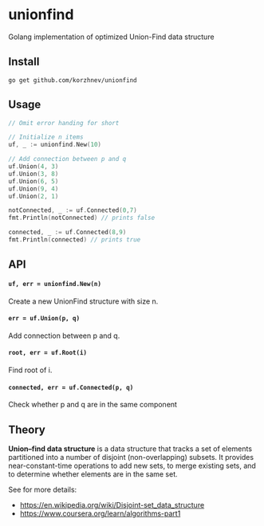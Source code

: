# unionfind
Golang implementation of optimized Union-Find data structure 

## Install
`go get github.com/korzhnev/unionfind`

## Usage
```go
// Omit error handing for short

// Initialize n items
uf, _ := unionfind.New(10)

// Add connection between p and q
uf.Union(4, 3)
uf.Union(3, 8)
uf.Union(6, 5)
uf.Union(9, 4)
uf.Union(2, 1)

notConnected, _ := uf.Connected(0,7)
fmt.Println(notConnected) // prints false

connected, _ := uf.Connected(8,9) 
fmt.Println(connected) // prints true
```

## API

#### `uf, err = unionfind.New(n)`
Create a new UnionFind structure with size n.

#### `err = uf.Union(p, q)`
Add connection between p and q.

#### `root, err = uf.Root(i)`
Find root of i.

#### `connected, err = uf.Connected(p, q)`
Check whether p and q are in the same component

## Theory
**Union–find data structure** is a data structure that tracks a set of elements partitioned into a number of 
disjoint (non-overlapping) subsets. It provides near-constant-time operations to add new sets, to merge existing sets, 
and to determine whether elements are in the same set. 

See for more details:
- https://en.wikipedia.org/wiki/Disjoint-set_data_structure
- https://www.coursera.org/learn/algorithms-part1